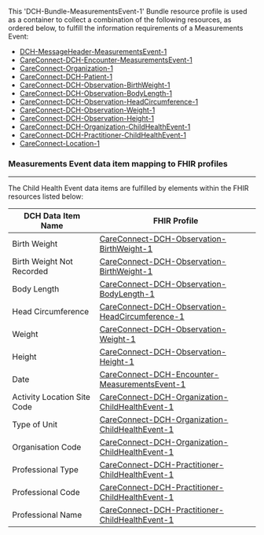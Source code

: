 This 'DCH-Bundle-MeasurementsEvent-1' Bundle resource profile is used as a container to collect a combination of the following resources, as ordered below, to fulfill the information requirements of a Measurements Event:

- [DCH-MessageHeader-MeasurementsEvent-1]
- [CareConnect-DCH-Encounter-MeasurementsEvent-1]
- [CareConnect-Organization-1]
- [CareConnect-DCH-Patient-1]
- [CareConnect-DCH-Observation-BirthWeight-1]
- [CareConnect-DCH-Observation-BodyLength-1]
- [CareConnect-DCH-Observation-HeadCircumference-1]
- [CareConnect-DCH-Observation-Weight-1]
- [CareConnect-DCH-Observation-Height-1]
- [CareConnect-DCH-Organization-ChildHealthEvent-1]
- [CareConnect-DCH-Practitioner-ChildHealthEvent-1]
- [CareConnect-Location-1]

###  Measurements Event data item mapping to FHIR profiles ###
----------
The Child Health Event data items are fulfilled by elements within the FHIR resources listed below:

| DCH Data Item Name          | FHIR Profile                                       |
|-----------------------------|----------------------------------------------------|
| Birth Weight                | [CareConnect-DCH-Observation-BirthWeight-1]        |
| Birth Weight Not Recorded   | [CareConnect-DCH-Observation-BirthWeight-1]        |
| Body Length                 | [CareConnect-DCH-Observation-BodyLength-1]         |
| Head Circumference          | [CareConnect-DCH-Observation-HeadCircumference-1]  |
| Weight                      | [CareConnect-DCH-Observation-Weight-1]             |
| Height                      | [CareConnect-DCH-Observation-Height-1]             |
| Date                        | [CareConnect-DCH-Encounter-MeasurementsEvent-1]    |
| Activity Location Site Code | [CareConnect-DCH-Organization-ChildHealthEvent-1] |
| Type of Unit                | [CareConnect-DCH-Organization-ChildHealthEvent-1] |
| Organisation Code           | [CareConnect-DCH-Organization-ChildHealthEvent-1] |
| Professional Type           | [CareConnect-DCH-Practitioner-ChildHealthEvent-1] |
| Professional Code           | [CareConnect-DCH-Practitioner-ChildHealthEvent-1] |
| Professional Name           | [CareConnect-DCH-Practitioner-ChildHealthEvent-1] |
                                                                                                   

[DCH-MessageHeader-MeasurementsEvent-1]:dch-messageheader-measurementsevent-1.html
[CareConnect-DCH-Encounter-MeasurementsEvent-1]:careconnect-dch-encounter-measurementsevent-1.html
[CareConnect-Organization-1]:careconnect-organization-1.html
[CareConnect-DCH-Patient-1]:careconnect-dch-patient-1.html
[CareConnect-DCH-Observation-BirthWeight-1]:careconnect-dch-observation-birthweight-1.html
[CareConnect-DCH-Observation-BodyLength-1]:careconnect-dch-observation-bodylength-1.html
[CareConnect-DCH-Observation-HeadCircumference-1]:careconnect-dch-observation-headcircumference-1.html
[CareConnect-DCH-Observation-Weight-1]:careconnect-dch-observation-weight-1.html
[CareConnect-DCH-Observation-Height-1]:careconnect-dch-observation-height-1.html
[CareConnect-DCH-Organization-ChildHealthEvent-1]:careconnect-dch-organization-childhealthevent-1.html
[CareConnect-DCH-Practitioner-ChildHealthEvent-1]:careconnect-dch-practitioner-childhealthevent-1.html
[CareConnect-Location-1]:careconnect-location-1.html